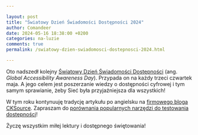 ```yaml
---

layout: post
title: "Światowy Dzień Świadomości Dostępności 2024"
author: Comandeer
date: 2024-05-16 18:38:00 +0200
categories: na-luzie
comments: true
permalink: /swiatowy-dzien-swiadomosci-dostepnosci-2024.html

---
```


Oto nadszedł kolejny [Światowy Dzień Świadomości Dostępności](https://accessibility.day/about/) (ang. <i lang="en">Global Accessibility Awareness Day</i>). Przypada on na każdy trzeci czwartek maja. A jego celem jest poszerzanie wiedzy o dostępności cyfrowej i tym samym sprawianie, żeby Sieć była przyjaźniejsza dla wszystkich!

W tym roku kontynuuję tradycję artykułu po angielsku na [firmowego bloga CKSource](https://ckeditor.com/blog). Zapraszam do [porównania popularnych narzędzi do testowania dostępności](https://ckeditor.com/blog/automated-accessibility-testing/)!

Życzę wszystkim miłej lektury i dostępnego świętowania!
